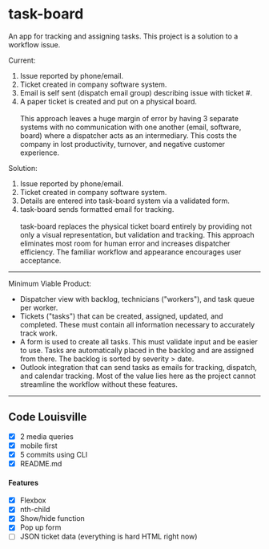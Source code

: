 # task-board
An app for tracking and assigning tasks. This project is a solution to a workflow issue. 

Current: 
1. Issue reported by phone/email.
2. Ticket created in company software system.
3. Email is self sent (dispatch email group) describing issue with ticket #.
4. A paper ticket is created and put on a physical board.
<br><br>This approach leaves a huge margin of error by having 3 separate systems with no communication with one another (email, software, board) where a dispatcher acts as an intermediary. This costs the company in lost productivity, turnover, and negative customer experience.

Solution:
1. Issue reported by phone/email.
2. Ticket created in company software system.
3. Details are entered into task-board system via a validated form.
4. task-board sends formatted email for tracking.
<br><br>task-board replaces the physical ticket board entirely by providing not only a visual representation, but validation and tracking. This approach eliminates most room for human error and increases dispatcher efficiency. The familiar workflow and appearance encourages user acceptance. 

---

Minimum Viable Product:
- Dispatcher view with backlog, technicians ("workers"), and task queue per worker.
- Tickets ("tasks") that can be created, assigned, updated, and completed. These must contain all information necessary to accurately track work. 
- A form is used to create all tasks. This must validate input and be easier to use. Tasks are automatically placed in the backlog and are assigned from there. The backlog is sorted by severity > date.
- Outlook integration that can send tasks as emails for tracking, dispatch, and calendar tracking. Most of the value lies here as the project cannot streamline the workflow without these features.

---

## Code Louisville
- [x] 2 media queries
- [x] mobile first
- [x] 5 commits using CLI
- [x] README.md
#### Features
- [x] Flexbox
- [x] nth-child
- [x] Show/hide function
- [x] Pop up form
- [ ] JSON ticket data (everything is hard HTML right now) 
